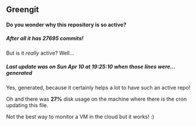 ## Greengit

#### Do you wonder why this repository is so active?

##### After all it has 27695 commits!

But is it *really* active? Well...

##### Last update was on Sun Apr 10 at 19:25:10 when those lines were... generated

Yes, generated, because it certainly helps a lot to have such an active repo!

Oh and there was **27%** disk usage on the machine
where there is the cron updating this file.

Not the best way to monitor a VM in the cloud but it works! :)
